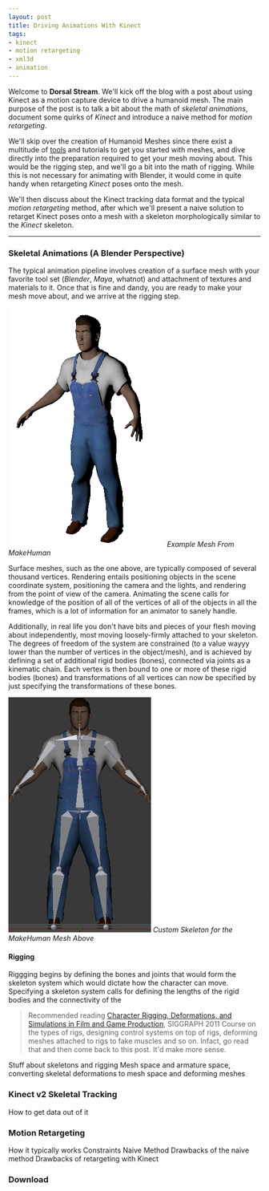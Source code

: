 ```yaml
---
layout: post
title: Driving Animations With Kinect
tags: 
- kinect 
- motion retargeting 
- xml3d
- animation
---
```


Welcome to **Dorsal Stream**. We'll kick off the blog with a post about using Kinect as a motion capture device to drive a humanoid mesh. The main purpose of the post is to talk a bit about the math of *skeletal animations*, document some quirks of *Kinect* and introduce a naive method for *motion retargeting*.

We'll skip over the creation of Humanoid Meshes since there exist a multitude of [tools](http://www.makehuman.org/) and tutorials to get you started with meshes, and dive directly into the preparation required to get your mesh moving about. This would be the rigging step, and we'll go a bit into the math of rigging. While this is not necessary for animating with Blender, it would come in quite handy when retargeting *Kinect* poses onto the mesh.

We'll then discuss about the Kinect tracking data format and the typical *motion retargeting* method, after which we'll present a naive solution to retarget Kinect poses onto a mesh with a skeleton morphologically similar to the *Kinect* skeleton.

-----

### Skeletal Animations (A Blender Perspective)
The typical animation pipeline involves creation of a surface mesh with your favorite tool set (*Blender*, *Maya*, whatnot) and attachment of textures and materials to it. Once that is fine and dandy, you are ready to make your mesh move about, and we arrive at the rigging step. 

![mesh_img](assets/meshy.png?raw=true#mid)
*Example Mesh From MakeHuman*

Surface meshes, such as the one above, are typically composed of several thousand vertices. Rendering entails positioning objects in the scene coordinate system, positioning the camera and the lights, and rendering from the point of view of the camera. Animating the scene calls for knowledge of the position of all of the vertices of all of the objects in all the frames, which is a lot of information for an animator to sanely handle.

Additionally, in real life you don't have bits and pieces of your flesh moving about independently, most moving loosely-firmly attached to your skeleton. The degrees of freedom of the system are constrained (to a value wayyy lower than the number of vertices in the object/mesh), and is achieved by defining a set of additional rigid bodies (bones), connected via joints as a kinematic chain. Each vertex is then bound to one or more of these rigid bodies (bones) and transformations of all vertices can now be specified by just specifying the transformations of these bones.

![linkage](assets/rig.png?raw=true#mid)
*Custom Skeleton for the MakeHuman Mesh Above*

#### Rigging
Riggging begins by defining the bones and joints that would form the skeleton system which would dictate how the character can move. Specifying a skeleton system calls for defining the lengths of the rigid bodies and the connectivity of the 

> Recommended reading [Character Rigging, Deformations, and Simulations in Film and Game Production](http://webstaff.itn.liu.se/~perla/Siggraph2011/content/courses/mclaughlin.pdf), SIGGRAPH 2011 Course on the types of rigs, designing control systems on top of rigs, deforming meshes attached to rigs to fake muscles and so on. Infact, go read that and then come back to this post. It'd make more sense.


Stuff about skeletons and rigging
Mesh space and armature space, converting skeletal deformations to mesh space and deforming meshes



### Kinect v2 Skeletal Tracking
How to get data out of it


### Motion Retargeting
How it typically works
Constraints
Naive Method
Drawbacks of the naive method
Drawbacks of retargeting with Kinect


### Download

